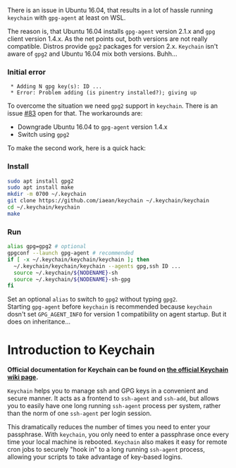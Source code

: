 There is an issue in Ubuntu 16.04, that results in a lot of hassle running ```keychain``` with ```gpg-agent``` at least on WSL.

The reason is, that Ubuntu 16.04 installs ```gpg-agent``` version 2.1.x and ```gpg``` client version 1.4.x. As the net points out, both versions are not really compatible. Distros provide ```gpg2``` packages for version 2.x. ```Keychain``` isn't aware of ```gpg2``` and Ubuntu 16.04 mix both versions. Buhh...

### Initial error

```
 * Adding N gpg key(s): ID ...
 * Error: Problem adding (is pinentry installed?); giving up
```

To overcome the situation we need ```gpg2``` support in ```keychain```. There is an issue [#83](https://github.com/funtoo/keychain/issues/83) open for that. The workarounds are:

* Downgrade Ubuntu 16.04 to ```gpg-agent``` version 1.4.x
* Switch using ```gpg2```

To make the second work, here is a quick hack:

### Install

```bash
sudo apt install gpg2
sudo apt install make
mkdir -m 0700 ~/.keychain
git clone https://github.com/iaean/keychain ~/.keychain/keychain
cd ~/.keychain/keychain
make
```

### Run

```bash
alias gpg=gpg2 # optional
gpgconf --launch gpg-agent # recommended
if [ -x ~/.keychain/keychain/keychain ]; then
  ~/.keychain/keychain/keychain --agents gpg,ssh ID ...
  source ~/.keychain/${NODENAME}-sh
  source ~/.keychain/${NODENAME}-sh-gpg
fi
```

Set an optional ```alias``` to switch to ```gpg2``` without typing ```gpg2```.   
Starting ```gpg-agent``` before ```keychain``` is recommended because ```keychain``` dosn't set ```GPG_AGENT_INFO``` for version 1 compatibility on agent startup. But it does on inheritance...



Introduction to Keychain
========================

**Official documentation for Keychain can be found on [the official Keychain
wiki page](http://www.funtoo.org/Keychain).**

`Keychain` helps you to manage ssh and GPG keys in a convenient and secure
manner. It acts as a frontend to `ssh-agent` and `ssh-add`, but allows you
to easily have one long running `ssh-agent` process per system, rather than
the norm of one `ssh-agent` per login session. 

This dramatically reduces the number of times you need to enter your
passphrase. With `keychain`, you only need to enter a passphrase once every
time your local machine is rebooted. `Keychain` also makes it easy for remote
cron jobs to securely "hook in" to a long running `ssh-agent` process,
allowing your scripts to take advantage of key-based logins.
